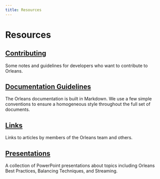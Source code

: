 ```yaml
---
title: Resources
---
```

# Resources

## [Contributing](contributing.md)

Some notes and guidelines for developers who want to contribute to Orleans.

## [Documentation Guidelines](documentation_guidelines.md)

The Orleans documentation is built in Markdown.
We use a few simple conventions to ensure a homogeneous style throughout the full set of documents.

## [Links](links.md)

Links to articles by members of the Orleans team and others.

## [Presentations](presentations/index.md)

A collection of PowerPoint presentations about topics including Orleans Best Practices, Balancing Techniques, and Streaming.
